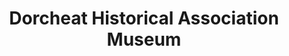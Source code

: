 ---
layout: repo
title: "Dorcheat Historical Association Museum"
id: 25444
permalink: repos/25444/
---